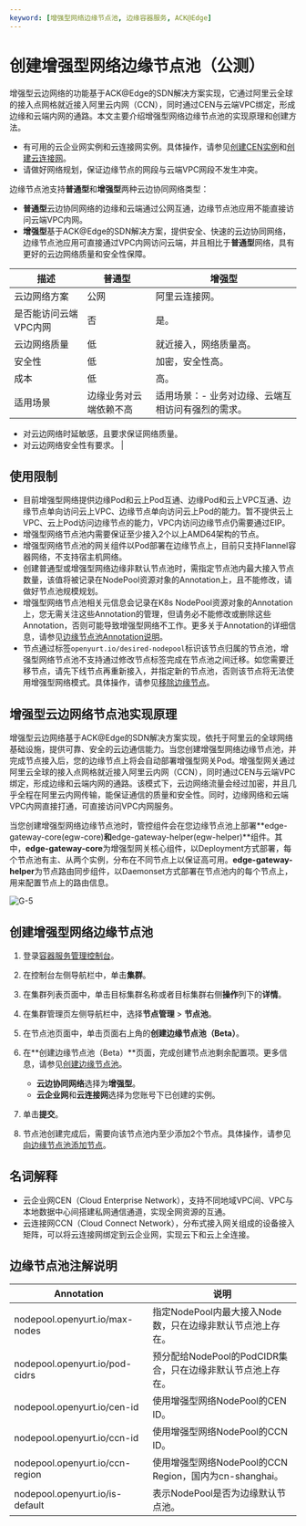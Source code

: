 ```yaml
---
keyword: [增强型网络边缘节点池, 边缘容器服务, ACK@Edge]
---
```


# 创建增强型网络边缘节点池（公测）

增强型云边网络的功能基于ACK@Edge的SDN解决方案实现，它通过阿里云全球的接入点网格就近接入阿里云内网（CCN），同时通过CEN与云端VPC绑定，形成边缘和云端内网的通路。本文主要介绍增强型网络边缘节点池的实现原理和创建方法。

-   有可用的云企业网实例和云连接网实例。具体操作，请参见[创建CEN实例]()和[创建云连接网](/intl.zh-CN/配置指南/云连接网/创建云连接网.md)。
-   请做好网络规划，保证边缘节点的网段与云端VPC网段不发生冲突。

边缘节点池支持**普通型**和**增强型**两种云边协同网络类型：

-   **普通型**云边协同网络的边缘和云端通过公网互通，边缘节点池应用不能直接访问云端VPC内网。
-   **增强型**基于ACK@Edge的SDN解决方案，提供安全、快速的云边协同网络，边缘节点池应用可直接通过VPC内网访问云端，并且相比于**普通型**网络，具有更好的云边网络质量和安全性保障。

|描述|普通型|增强型|
|--|---|---|
|云边网络方案|公网|阿里云连接网。|
|是否能访问云端VPC内网|否|是。|
|云边网络质量|低|就近接入，网络质量高。|
|安全性|低|加密，安全性高。|
|成本|低|高。|
|适用场景|边缘业务对云端依赖不高|适用场景：-   业务对边缘、云端互相访问有强烈的需求。
-   对云边网络时延敏感，且要求保证网络质量。
-   对云边网络安全性有要求。 |

## 使用限制

-   目前增强型网络提供边缘Pod和云上Pod互通、边缘Pod和云上VPC互通、边缘节点单向访问云上VPC、边缘节点单向访问云上Pod的能力。暂不提供云上VPC、云上Pod访问边缘节点的能力，VPC内访问边缘节点仍需要通过EIP。
-   增强型网络节点池内需要保证至少接入2个以上AMD64架构的节点。
-   增强型网络节点池的网关组件以Pod部署在边缘节点上，目前只支持Flannel容器网络，不支持宿主机网络。
-   创建普通型或增强型网络边缘非默认节点池时，需指定节点池内最大接入节点数量，该值将被记录在NodePool资源对象的Annotation上，且不能修改，请做好节点池规模规划。
-   增强型网络节点池相关元信息会记录在K8s NodePool资源对象的Annotation上，您无需关注这些Annotation的管理，但请务必不能修改或删除这些Annotation，否则可能导致增强型网络不工作。更多关于Annotation的详细信息，请参见[边缘节点池Annotation说明](#table_r0v_lda_822)。
-   节点通过标签`openyurt.io/desired-nodepool`标识该节点归属的节点池，增强型网络节点池不支持通过修改节点标签完成在节点池之间迁移。如您需要迁移节点，请先下线节点再重新接入，并指定新的节点池，否则该节点将无法使用增强型网络模式。具体操作，请参见[移除边缘节点](/intl.zh-CN/边缘容器服务ACK@Edge用户指南/边缘节点管理/移除边缘节点.md)。

## 增强型云边网络节点池实现原理

增强型云边网络基于ACK@Edge的SDN解决方案实现，依托于阿里云的全球网络基础设施，提供可靠、安全的云边通信能力。当您创建增强型网络边缘节点池，并完成节点接入后，您的边缘节点上将会自动部署增强型网关Pod。增强型网关通过阿里云全球的接入点网格就近接入阿里云内网（CCN），同时通过CEN与云端VPC绑定，形成边缘和云端内网的通路。该模式下，云边网络流量会经过加密，并且几乎全程在阿里云内网传输，能保证通信的质量和安全性。同时，边缘网络和云端VPC内网直接打通，可直接访问VPC内网服务。

当您创建增强型网络边缘节点池时，管控组件会在您边缘节点池上部署**edge-gateway-core\(egw-core\)**和**edge-gateway-helper\(egw-helper\)**组件。其中，**edge-gateway-core**为增强型网关核心组件，以Deployment方式部署，每个节点池有主、从两个实例，分布在不同节点上以保证高可用。**edge-gateway-helper**为节点路由同步组件，以Daemonset方式部署在节点池内的每个节点上，用来配置节点上的路由信息。

![G-5](https://static-aliyun-doc.oss-accelerate.aliyuncs.com/assets/img/zh-CN/3991121161/p224127.png)

## 创建增强型网络边缘节点池

1.  登录[容器服务管理控制台](https://cs.console.aliyun.com)。

2.  在控制台左侧导航栏中，单击**集群**。

3.  在集群列表页面中，单击目标集群名称或者目标集群右侧**操作**列下的**详情**。

4.  在集群管理页左侧导航栏中，选择**节点管理** \> **节点池**。

5.  在节点池页面中，单击页面右上角的**创建边缘节点池（Beta）**。

6.  在**创建边缘节点池（Beta）**页面，完成创建节点池剩余配置项。更多信息，请参见[创建边缘节点池](/intl.zh-CN/边缘容器服务ACK@Edge用户指南/边缘单元化管理/边缘节点池管理/创建边缘节点池.md)。

    -   **云边协同网络**选择为**增强型**。
    -   **云企业网**和**云连接网**选择为您账号下已创建的实例。
7.  单击**提交**。

8.  节点池创建完成后，需要向该节点池内至少添加2个节点。具体操作，请参见[向边缘节点池添加节点](/intl.zh-CN/边缘容器服务ACK@Edge用户指南/边缘单元化管理/边缘节点池管理/向边缘节点池添加节点.md)。


## 名词解释

-   云企业网CEN（Cloud Enterprise Network），支持不同地域VPC间、VPC与本地数据中心间搭建私网通信通道，实现全网资源的互通。
-   云连接网CCN（Cloud Connect Network），分布式接入网关组成的设备接入矩阵，可以将云连接网绑定到云企业网，实现云下和云上全连接。

## 边缘节点池注解说明

|Annotation|说明|
|----------|--|
|nodepool.openyurt.io/max-nodes|指定NodePool内最大接入Node数，只在边缘非默认节点池上存在。|
|nodepool.openyurt.io/pod-cidrs|预分配给NodePool的PodCIDR集合，只在边缘非默认节点池上存在。|
|nodepool.openyurt.io/cen-id|使用增强型网络NodePool的CEN ID。|
|nodepool.openyurt.io/ccn-id|使用增强型网络NodePool的CCN ID。|
|nodepool.openyurt.io/ccn-region|使用增强型网络NodePool的CCN Region，国内为cn-shanghai。|
|nodepool.openyurt.io/is-default|表示NodePool是否为边缘默认节点池。|

